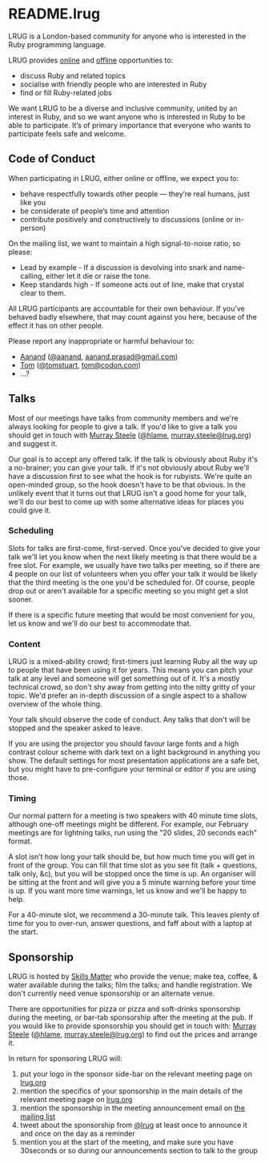 # README.lrug

LRUG is a London-based community for anyone who is interested in the Ruby programming language.

LRUG provides [online](http://lrug.org/mailing-list) and [offline](http://lanyrd.com/series/lrug/) opportunities to:
 * discuss Ruby and related topics
 * socialise with friendly people who are interested in Ruby
 * find or fill Ruby-related jobs

We want LRUG to be a diverse and inclusive community, united by an interest in Ruby, and so we want anyone who is interested in Ruby to be able to participate.  It’s of primary importance that everyone who wants to participate feels safe and welcome.

## Code of Conduct

When participating in LRUG, either online or offline, we expect you to:
 * behave respectfully towards other people — they’re real humans, just like you
 * be considerate of people’s time and attention
 * contribute positively and constructively to discussions (online or in-person)

On the mailing list, we want to maintain a high signal-to-noise ratio, so please:
 * Lead by example - If a discussion is devolving into snark and name-calling, either let it die or raise the tone.
 * Keep standards high - If someone acts out of line, make that crystal clear to them.

All LRUG participants are accountable for their own behaviour.  If you’ve behaved badly elsewhere, that may count against you here, because of the effect it has on other people.

Please report any inappropriate or harmful behaviour to:
 * [Aanand](http://aanandprasad.com/) ([@aanand](http://twitter.com/aanand), [aanand.prasad@gmail.com](mailto:aanand.prasad@gmail.com))
 * [Tom](http://codon.com/) ([@tomstuart](http://twitter.com/tomstuart), [tom@codon.com](mailto:tom@codon.com))
 * …?

## Talks

Most of our meetings have talks from community members and we're always looking for people to give a talk.  If you'd like to give a talk you should get in touch with [Murray Steele](http://h-lame.com/) ([@hlame](http://twitter.com/hlame), [murray.steele@lrug.org](mailto:murray.steele@lrug.org)) and suggest it.

Our goal is to accept any offered talk.  If the talk is obviously about Ruby it's a no-brainer; you can give your talk.  If it's not obviously about Ruby we'll have a discussion first to see what the hook is for rubyists.  We're quite an open-minded group, so the hook doesn't have to be that obvious.  In the unlikely event that it turns out that LRUG isn't a good home for your talk, we'll do our best to come up with some alternative ideas for places you could give it.

### Scheduling

Slots for talks are first-come, first-served.  Once you've decided to give your talk we'll let you know when the next likely meeting is that there would be a free slot.  For example, we usually have two talks per meeting, so if there are 4 people on our list of volunteers when you offer your talk it would be likely that the third meeting is the one you'd be scheduled for.  Of course, people drop out or aren't available for a specific meeting so you might get a slot sooner.

If there is a specific future meeting that would be most convenient for you, let us know and we'll do our best to accommodate that.

### Content

LRUG is a mixed-ability crowd; first-timers just learning Ruby all the way up to people that have been using it for years.  This means you can pitch your talk at any level and someone will get something out of it.  It's a mostly technical crowd, so don't shy away from getting into the nitty gritty of your topic.  We'd prefer an in-depth discussion of a single aspect to a shallow overview of the whole thing.

Your talk should observe the code of conduct.  Any talks that don't will be stopped and the speaker asked to leave.

If you are using the projector you should favour large fonts and a high contrast colour scheme with dark text on a light background in anything you show.  The default settings for most presentation applications are a safe bet, but you might have to pre-configure your terminal or editor if you are using those.

### Timing

Our normal pattern for a meeting is two speakers with 40 minute time slots, although one-off meetings might be different.  For example, our February meetings are for lightning talks, run using the "20 slides, 20 seconds each" format.

A slot isn’t how long your talk should be, but how much time you will get in front of the group.  You can fill that time slot as you see fit (talk + questions, talk only, &c), but you will be stopped once the time is up.  An organiser will be sitting at the front and will give you a 5 minute warning before your time is up.  If you want more time warnings, let us know and we'll be happy to help.

For a 40-minute slot, we recommend a 30-minute talk. This leaves plenty of time for you to over-run, answer questions, and faff about with a laptop at the start.

## Sponsorship

LRUG is hosted by [Skills Matter](http://skillsmatter.com/) who provide the venue; make tea, coffee, & water available during the talks; film the talks; and handle registration.  We don't currently need venue sponsorship or an alternate venue.

There are opportunities for pizza or pizza and soft-drinks sponsorship during the meeting, or bar-tab sponsorship after the meeting at the pub.  If you would like to provide sponsorship you should get in touch with: [Murray Steele](http://h-lame.com/) ([@hlame](http://twitter.com/hlame), [murray.steele@lrug.org](mailto:murray.steele@lrug.org)) to find out the prices and arrange it.

In return for sponsoring LRUG will:
 1. put your logo in the sponsor side-bar on the relevant meeting page on [lrug.org](http://lrug.org)
 2. mention the specifics of your sponsorship in the main details of the relevant meeting page on [lrug.org](http://lrug.org)
 3. mention the sponsorship in the meeting announcement email on [the mailing list](http://lrug.org/mailing-list)
 4. tweet about the sponsorship from [@lrug](https://twitter.com/lrug) at least once to announce it and once on the day as a reminder
 5. mention you at the start of the meeting, and make sure you have 30seconds or so during our announcements section to talk to the group
